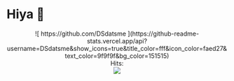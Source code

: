# Hiya :wave:

<center>
![ https://github.com/DSdatsme ](https://github-readme-stats.vercel.app/api?username=DSdatsme&show_icons=true&title_color=fff&icon_color=faed27&text_color=9f9f9f&bg_color=151515)
</center>

<!-- 
![Languages](https://github-readme-stats.vercel.app/api/top-langs/?username=DSdatsme)

### Tech
<center>
<img src="https://avatars0.githubusercontent.com/u/1525981?s=200&v=4" style="width:30px;height:30px;" alt="Python">
<img src="https://avatars0.githubusercontent.com/u/27804?s=200&v=4" style="width:30px;height:30px;" alt="Django">

</center> -->

<center>
Hits:
<br>
  <img src="https://profile-counter.glitch.me/DSdatsme/count.svg" />
<code>
</center>

<!-- OLD VISITORS COUNT -->
<!-- ![visitors](https://visitor-badge.laobi.icu/badge?page_id=DSdatsme.DSdatsme) -->
